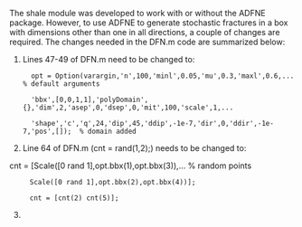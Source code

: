 The shale module was developed to work with or without the ADFNE package. However, to use ADFNE to generate stochastic fractures in a box with dimensions other than one in all directions, a couple of changes are required.
The changes needed in the DFN.m code are summarized below:

1. Lines 47-49 of DFN.m need to be changed to: 

         opt = Option(varargin,'n',100,'minl',0.05,'mu',0.3,'maxl',0.6,...               % default arguments

         'bbx',[0,0,1,1],'polyDomain',{},'dim',2,'asep',0,'dsep',0,'mit',100,'scale',1,...
         
         'shape','c','q',24,'dip',45,'ddip',-1e-7,'dir',0,'ddir',-1e-7,'pos',[]);  % domain added
      
2. Line 64 of DFN.m (cnt = rand(1,2);) needs to be changed to:

cnt = [Scale([0 rand 1],opt.bbx(1),opt.bbx(3)),...                  % random points

         Scale([0 rand 1],opt.bbx(2),opt.bbx(4))];
         
         cnt = [cnt(2) cnt(5)];
  
3. 

